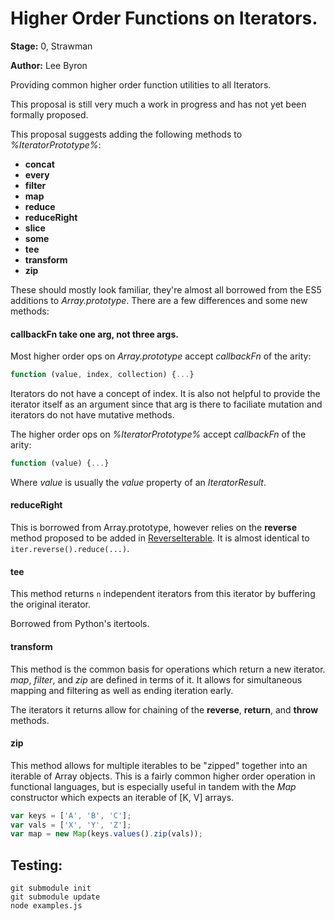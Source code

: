 # Higher Order Functions on Iterators.

**Stage:** 0, Strawman

**Author:** Lee Byron

Providing common higher order function utilities to all Iterators.

This proposal is still very much a work in progress and has not yet been
formally proposed.

This proposal suggests adding the following methods to *%IteratorPrototype%*:

 * **concat**
 * **every**
 * **filter**
 * **map**
 * **reduce**
 * **reduceRight**
 * **slice**
 * **some**
 * **tee**
 * **transform**
 * **zip**

These should mostly look familiar, they're almost all borrowed from the ES5
additions to *Array.prototype*. There are a few differences and some new methods:


#### callbackFn take one arg, not three args.

Most higher order ops on *Array.prototype* accept *callbackFn* of the arity:

```js
function (value, index, collection) {...}
```

Iterators do not have a concept of index. It is also not helpful to provide the
iterator itself as an argument since that arg is there to faciliate mutation and
iterators do not have mutative methods.

The higher order ops on *%IteratorPrototype%* accept *callbackFn* of the arity:

```js
function (value) {...}
```

Where *value* is usually the *value* property of an *IteratorResult*.


#### reduceRight

This is borrowed from Array.prototype, however relies on the **reverse** method
proposed to be added in [ReverseIterable](https://github.com/leebyron/ecmascript-reverse-iterator). It is almost identical to `iter.reverse().reduce(...)`.


#### tee

This method returns `n` independent iterators from this iterator by buffering
the original iterator.

Borrowed from Python's itertools.


#### transform

This method is the common basis for operations which return a new iterator.
*map*, *filter*, and *zip* are defined in terms of it. It allows for
simultaneous mapping and filtering as well as ending iteration early.

The iterators it returns allow for chaining of the **reverse**, **return**, and
**throw** methods.


#### zip

This method allows for multiple iterables to be "zipped" together into an
iterable of Array objects. This is a fairly common higher order operation in
functional languages, but is especially useful in tandem with the *Map*
constructor which expects an iterable of [K, V] arrays.

```js
var keys = ['A', 'B', 'C'];
var vals = ['X', 'Y', 'Z'];
var map = new Map(keys.values().zip(vals));
```


## Testing:

```
git submodule init
git submodule update
node examples.js
```

